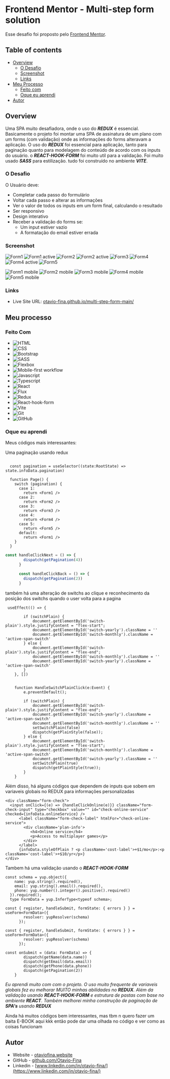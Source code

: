 # Frontend Mentor - Multi-step form solution

Esse desafio foi proposto pelo [Frontend Mentor](https://www.frontendmentor.io/challenges/multistep-form-YVAnSdqQBJ/hub). 

## Table of contents

- [Overview](#overview)
  - [O Desafio](#o-desafio)
  - [Screenshot](#screenshot)
  - [Links](#links)
- [Meu Processo](#meu-processo)
  - [Feito com](#feito-com)
  - [Oque eu  aprendi](#oque-eu-aprendi)
- [Autor](#autor)



## Overview

Uma SPA muito desafiadora, onde o uso do _**REDUX**_ é essencial. Basicamente o projeto foi montar uma SPA de assinatura de um plano com um forms (com validação) onde as informações do forms alteravam a aplicação. O uso do _**REDUX**_ foi essencial para aplicação, tanto para paginação quanto para modelagem do conteúdo de acordo com os inputs do usuário. o  _**REACT-HOOK-FORM**_ foi muito util para a validação. Foi muito usado  _**SASS**_ para estilização. tudo foi construído no ambiente  _**VITE**_.


### O Desafio

O Usuário deve:

- Completar cada passo do formulário
- Voltar cada passo e alterar as informações
- Ver o valor de todos os inputs em um form final, calculando o resultado
- Ser responsivo
- Design interativo
- Receber a validação do forms se:
  - Um input estiver vazio
  - A formatação do email estiver errada

### Screenshot

![Form1](./public/screenshots/desktop01.png)
![Form1 active](./public/screenshots/desktop01active.png)
![Form2](./public/screenshots/desktop02.png)
![Form2 active](./public/screenshots/desktop02active.png)
![Form3](./public/screenshots/desktop03.png)
![Form4](./public/screenshots/desktop04.png)
![Form4 active](./public/screenshots/desktop04active.png)
![Form5](./public/screenshots/desktop05.png)

![Form1 mobile](./public/screenshots/mobile01.png)
![Form2 mobile](./public/screenshots/mobile02.png)
![Form3 mobile](./public/screenshots/mobile03.png)
![Form4 mobile](./public/screenshots/mobile04.png)
![Form5 mobile](./public/screenshots/mobile05.png)



### Links

- Live Site URL: [otavio-fina.github.io/multi-step-form-main/](https://otavio-fina.github.io/multi-step-form-main/)

## Meu processo

### Feito Com

- ![HTML](https://img.shields.io/badge/HTML-239120?style=for-the-badge&logo=html5&logoColor=white)
- ![CSS](https://img.shields.io/badge/CSS-239120?&style=for-the-badge&logo=css3&logoColor=white)
- ![Bootstrap](https://img.shields.io/badge/Bootstrap-563D7C?style=for-the-badge&logo=bootstrap&logoColor=white)
- ![SASS](https://img.shields.io/badge/Sass-CC6699?style=for-the-badge&logo=sass&logoColor=white)
- ![Flexbox](https://img.shields.io/badge/flexbox-100000?style=for-the-badge&logo=FLEXBOX&logoColor=white&labelColor=7FF106&color=7FF106)
- ![Mobile-first workflow](https://img.shields.io/badge/MOBILE_FIRST_WORKFLOW-100000?style=for-the-badge&logo=&logoColor=white&labelColor=9E06EA&color=9E06EA)
- ![Javascript](https://img.shields.io/badge/JavaScript-F7DF1E?style=for-the-badge&logo=JavaScript&logoColor=white)
- ![Typescript](https://img.shields.io/badge/TypeScript-007ACC?style=for-the-badge&logo=typescript&logoColor=white)
- ![React](https://img.shields.io/badge/React-20232A?style=for-the-badge&logo=react&logoColor=61DAFB)
- ![Flux](https://img.shields.io/badge/FLUX-100000?style=for-the-badge&logo=FLUX&logoColor=white&labelColor=2F08DD&color=2F08DD)
- ![Redux](https://img.shields.io/badge/Redux-593D88?style=for-the-badge&logo=redux&logoColor=white)
- ![React-hook-form](https://img.shields.io/badge/VITE-100000?style=for-the-badge&logo=REACT-HOOK-FORM&logoColor=white&labelColor=F00B0B&color=F00B0B)
- ![Vite](https://img.shields.io/badge/VITE-100000?style=for-the-badge&logo=vite&logoColor=white&labelColor=00D9FF&color=00D9FF)
- ![Git](https://img.shields.io/badge/GIT-E44C30?style=for-the-badge&logo=git&logoColor=white)
- ![GitHub](https://img.shields.io/badge/GitHub-100000?style=for-the-badge&logo=github&logoColor=white)


### Oque eu aprendi


Meus códigos mais interessantes:


Uma paginação usando redux
```JSX

  const pagination = useSelector((state:RootState) => state.infoData.pagination)

  function Page() {
    switch (pagination) {
      case 1:
        return <Form1 />
      case 2:
        return <Form2 />
      case 3:
        return <Form3 />
      case 4:
        return <Form4 />
      case 5:
        return <Form5 />
      default:
        return <Form1 />
    }
  }

```
```js
const handleClickNext = () => {
        dispatch(getPagination(4))
      }

      const handleClickBack = () => {
        dispatch(getPagination(2))
      }
```

também há uma alteração de switchs ao clique e reconhecimento da posição dos switchs quando o user volta para a pagina

```JSX
 useEffect(() => {
      
        if (switchPlain) { 
            document.getElementById('switch-plain').style.justifyContent = "flex-start";
            document.getElementById('switch-yearly').className = ''
            document.getElementById('switch-monthly').className = 'active-span-switch'
        } else { 
            document.getElementById('switch-plain').style.justifyContent = "flex-end";
            document.getElementById('switch-monthly').className = ''
            document.getElementById('switch-yearly').className = 'active-span-switch'
        }
    }, []) 
    

    function HandleSwitchPlainClick(e:Event) {
        e.preventDefault();

        if (switchPlain) { 
            document.getElementById('switch-plain').style.justifyContent = "flex-end";
            document.getElementById('switch-yearly').className = 'active-span-switch'
            document.getElementById('switch-monthly').className = ''
            setSwitchPlain(false)
            dispatch(getPlainStyle(false));
        } else {
            document.getElementById('switch-plain').style.justifyContent = "flex-start";
            document.getElementById('switch-monthly').className = 'active-span-switch'
            document.getElementById('switch-yearly').className = ''
            setSwitchPlain(true)
            dispatch(getPlainStyle(true));
        }
    }
```


Além disso, há alguns códigos que dependem de inputs que sobem em variaveis globais no REDUX para informações personalizadas

```JSX
<div className="form-check">
  <input onClick={(e) => {handleClickOnline(e)}} className="form-check-input" type="checkbox" value="" id="check-online-service" checked={infoData.onlineService} />
      <label className="form-check-label" htmlFor="check-online-service">
        <div className='plan-info'>
           <h4>Online service</h4>
           <p>Access to multiplayer games</p>
        </div>
      </label>
      {infoData.styleOfPlain ? <p className='cost-label'>+$1/mo</p>:<p className='cost-label'>+$10/yr</p>}
</div>
```

Tambem há uma validação usando o _**REACT-HOOK-FORM**_ 

```JSX
const schema = yup.object({
    name: yup.string().required(),
    email: yup.string().email().required(),
    phone: yup.number().integer().positive().required()
  }).required();
  type FormData = yup.InferType<typeof schema>;
```

```JSX
const { register, handleSubmit, formState: { errors } } = useForm<FormData>({
        resolver: yupResolver(schema)
      });
```

```JSX
const { register, handleSubmit, formState: { errors } } = useForm<FormData>({
        resolver: yupResolver(schema)
      });
```

```JSX
const onSubmit = (data: FormData) => {
        dispatch(getName(data.name))
        dispatch(getEmail(data.email))
        dispatch(getPhone(data.phone))
        dispatch(getPagination(2))
    }
```



_Eu aprendi muito com com o projeto. O uso muito frequente de variaveis globais fez eu melhorar MUITO minhas abilidades no **REDUX**. Além da validação usando **REACT-HOOK-FORM**_
_e estrutura de pastas com base no ambiente **REACT**. Também melhorei minha construção de paginação de **SPA's** usando **REDUX**_

Ainda há muitos códigos bem interessantes, mas tbm n quero fazer um baita E-BOOK aqui kkk então pode dar uma olhada no código e ver como as coisas funcionam




## Autor

- Website - [otaviofina.website](https://otaviofina.website)
- GitHub - [github.com/Otavio-Fina](https://github.com/Otavio-Fina)
- Linkedin - [www.linkedin.com/in/otavio-fina/](https://www.linkedin.com/in/otavio-fina/)





